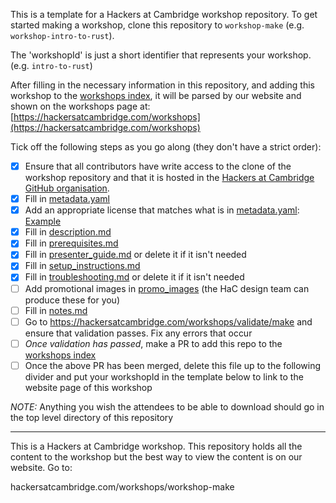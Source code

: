 This is a template for a Hackers at Cambridge workshop repository.
To get started making a workshop, clone this repository to `workshop-make` (e.g. `workshop-intro-to-rust`).

The 'workshopId' is just a short identifier that represents your workshop. (e.g. `intro-to-rust`)

After filling in the necessary information in this repository, and adding this workshop to the [workshops index](https://github.com/hackersatcambridge/workshops), it will be parsed by our website and shown on the workshops page at:
[https://hackersatcambridge.com/workshops](https://hackersatcambridge.com/workshops)

Tick off the following steps as you go along (they don't have a strict order):

- [x] Ensure that all contributors have write access to the clone of the workshop repository and that it is hosted in the [Hackers at Cambridge GitHub organisation](https://github.com/hackersatcambridge). 
- [x] Fill in [metadata.yaml](/.hac_workshop/metadata.yaml)
- [x] Add an appropriate license that matches what is in [metadata.yaml](/.hac_workshop/metadata.yaml): [Example](https://github.com/hackersatcambridge/workshop-intro-to-git/blob/master/LICENSE)
- [x] Fill in [description.md](/.hac_workshop/description.md)
- [x] Fill in [prerequisites.md](/.hac_workshop/prerequisites.md)
- [x] Fill in [presenter_guide.md](/.hac_workshop/presenter_guide.md) or delete it if it isn't needed
- [x] Fill in [setup_instructions.md](/.hac_workshop/setup_instructions.md)
- [x] Fill in [troubleshooting.md](/.hac_workshop/troubleshooting.md) or delete it if it isn't needed
- [ ] Add promotional images in [promo_images](/.hac_workshop/promo_images) (the HaC design team can produce these for you)
- [ ] Fill in [notes.md](/.hac_workshop/notes/notes.md)
- [ ] Go to https://hackersatcambridge.com/workshops/validate/make and ensure that validation passes. Fix any errors that occur
- [ ] _Once validation has passed_, make a PR to add this repo to the [workshops index](https://github.com/hackersatcambridge/workshops)
- [ ] Once the above PR has been merged, delete this file up to the following divider and put your workshopId in the template below to link to the website page of this workshop

*NOTE:* Anything you wish the attendees to be able to download should go in the top level directory of this repository

---

This is a Hackers at Cambridge workshop. This repository holds all the content to the workshop but the best way to view the content is on our website. Go to:

hackersatcambridge.com/workshops/workshop-make
